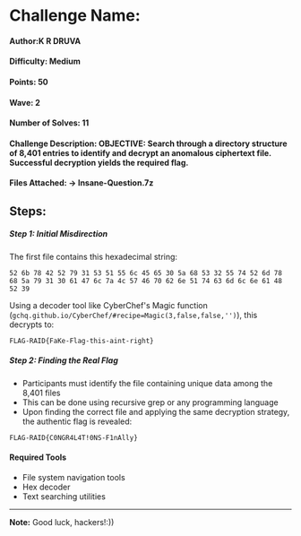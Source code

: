 # Challenge Name: 
#### Author:K R DRUVA

#### Difficulty: Medium

#### Points: 50

#### Wave: 2
#### Number of Solves: 11


#### Challenge Description: OBJECTIVE: Search through a directory structure of 8,401 entries to identify and decrypt an anomalous ciphertext file. Successful decryption yields the required flag.


#### Files Attached: -> Insane-Question.7z



## Steps:
##### Step 1: Initial Misdirection
The first file contains this hexadecimal string:
```
52 6b 78 42 52 79 31 53 51 55 6c 45 65 30 5a 68 53 32 55 74 52 6d 78 68 5a 79 31 30 61 47 6c 7a 4c 57 46 70 62 6e 51 74 63 6d 6c 6e 61 48 52 39
```

Using a decoder tool like CyberChef's Magic function (`gchq.github.io/CyberChef/#recipe=Magic(3,false,false,'')`), this decrypts to:
```
FLAG-RAID{FaKe-Flag-this-aint-right}
```

##### Step 2: Finding the Real Flag
- Participants must identify the file containing unique data among the 8,401 files
- This can be done using recursive grep or any programming language
- Upon finding the correct file and applying the same decryption strategy, the authentic flag is revealed:
```
FLAG-RAID{C0NGR4L4T!0NS-F1nAlly}
```

#### Required Tools
- File system navigation tools
- Hex decoder
- Text searching utilities

---
**Note:** Good luck, hackers!:))
